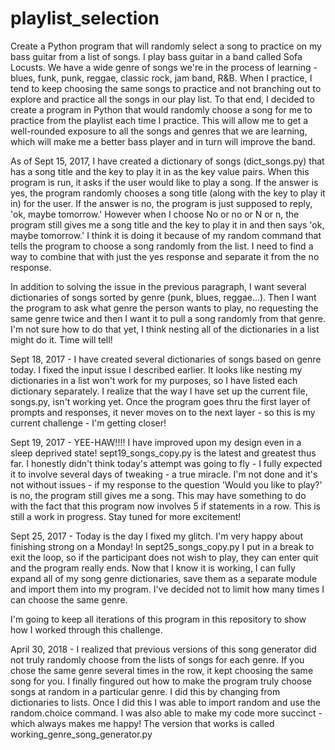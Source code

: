 # playlist_selection
Create a Python program that will randomly select a song to practice on my bass guitar from a list of songs.
I play bass guitar in a band called Sofa Locusts. We have a wide genre of songs we're in the process of learning - blues, funk, punk, reggae, classic rock, jam band, R&B. When I practice, I tend to keep choosing the same songs to practice and not branching out to explore and practice all the songs in our play list. To that end, I decided to create a program in Python that would randomly choose a song for me to practice from the playlist each time I practice. This will allow me to get a well-rounded exposure to all the songs and genres that we are learning, which will make me a better bass player and in turn will improve the band. 

As of Sept 15, 2017, I have created a dictionary of songs (dict_songs.py) that has a song title and the key to play it in as the key value pairs. When this program is run, it asks if the user would like to play a song. If the answer is yes, the program randomly chooses a song title (along with the key to play it in) for the user. If the answer is no, the program is just supposed to reply, 'ok, maybe tomorrow.' However when I choose No or no or N or n, the program still gives me a song title and the key to play it in and then says 'ok, maybe tomorrow.' I think it is doing it because of my random command that tells the program to choose a song randomly from the list. I need to find a way to combine that with just the yes response and separate it from the no response.

In addition to solving the issue in the previous paragraph, I want several dictionaries of songs sorted by genre (punk, blues, reggae...). Then I want the program to ask what genre the person wants to play, no requesting the same genre twice and then I want it to pull a song randomly from that genre. I'm not sure how to do that yet, I think nesting all of the dictionaries in a list might do it. Time will tell!

Sept 18, 2017 - I have created several dictionaries of songs based on genre today. I fixed the input issue I described earlier. It looks like nesting my dictionaries in a list won't work for my purposes, so I have listed each dictionary separately. I realize that the way I have set up the current file, songs.py, isn't working yet. Once the program goes thru the first layer of prompts and responses, it never moves on to the next layer - so this is my current challenge - I'm getting closer!

Sept 19, 2017 - YEE-HAW!!!! I have improved upon my design even in a sleep deprived state! sept19_songs_copy.py is the latest and greatest thus far. I honestly didn't think today's attempt was going to fly - I fully expected it to involve several days of tweaking - a true miracle. I'm not done and it's not without issues - if my response to the question 'Would you like to play?' is no, the program still gives me a song. This may have something to do with the fact that this program now involves 5 if statements in a row. This is still a work in progress. Stay tuned for more excitement! 

Sept 25, 2017 - Today is the day I fixed my glitch. I'm very happy about finishing strong on a Monday! In sept25_songs_copy.py I put in a break to exit the loop, so if the participant does not wish to play, they can enter quit and the program really ends. Now that I know it is working, I can fully expand all of my song genre dictionaries, save them as a separate module and import them into my program. I've decided not to limit how many times I can choose the same genre. 

I'm going to keep all iterations of this program in this repository to show how I worked through this challenge.

April 30, 2018 - I realized that previous versions of this song generator did not truly randomly choose from the lists of songs for each genre. If you chose the same genre several times in the row, it kept choosing the same song for you. I finally fingured out how to make the program truly choose songs at random in a particular genre. I did this by changing from dictionaries to lists. Once I did this I was able to import random and use the random.choice command. I was also able to make my code more succinct - which always makes me happy! The version that works is called working_genre_song_generator.py 
